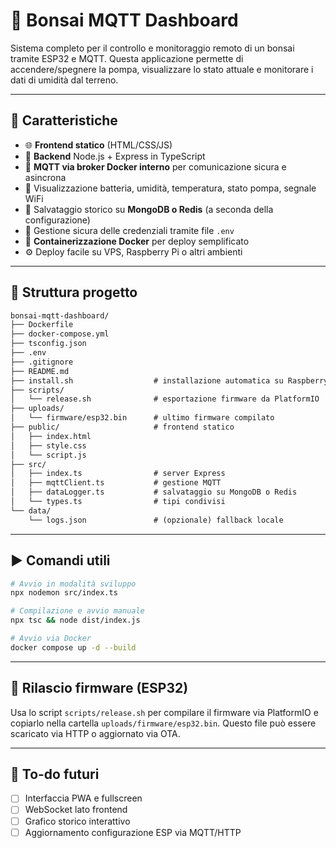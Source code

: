 # 🌿 Bonsai MQTT Dashboard

Sistema completo per il controllo e monitoraggio remoto di un bonsai tramite ESP32 e MQTT.
Questa applicazione permette di accendere/spegnere la pompa, visualizzare lo stato attuale e monitorare i dati di umidità dal terreno.

---

## 📆 Caratteristiche

* 🌐 **Frontend statico** (HTML/CSS/JS)
* 🚀 **Backend** Node.js + Express in TypeScript
* 📡 **MQTT via broker Docker interno** per comunicazione sicura e asincrona
* 🪫 Visualizzazione batteria, umidità, temperatura, stato pompa, segnale WiFi
* 📅 Salvataggio storico su **MongoDB o Redis** (a seconda della configurazione)
* 🔐 Gestione sicura delle credenziali tramite file `.env`
* 🐳 **Containerizzazione Docker** per deploy semplificato
* ⚙️ Deploy facile su VPS, Raspberry Pi o altri ambienti

---

## 📁 Struttura progetto

```txt
bonsai-mqtt-dashboard/
├── Dockerfile
├── docker-compose.yml
├── tsconfig.json
├── .env
├── .gitignore
├── README.md
├── install.sh                  # installazione automatica su Raspberry/server
├── scripts/
│   └── release.sh              # esportazione firmware da PlatformIO
├── uploads/
│   └── firmware/esp32.bin      # ultimo firmware compilato
├── public/                     # frontend statico
│   ├── index.html
│   ├── style.css
│   └── script.js
├── src/
│   ├── index.ts                # server Express
│   ├── mqttClient.ts           # gestione MQTT
│   ├── dataLogger.ts           # salvataggio su MongoDB o Redis
│   └── types.ts                # tipi condivisi
└── data/
    └── logs.json               # (opzionale) fallback locale
```

---

## ▶️ Comandi utili

```bash
# Avvio in modalità sviluppo
npx nodemon src/index.ts

# Compilazione e avvio manuale
npx tsc && node dist/index.js

# Avvio via Docker
docker compose up -d --build
```

---

## 📄 Rilascio firmware (ESP32)

Usa lo script `scripts/release.sh` per compilare il firmware via PlatformIO e copiarlo nella cartella `uploads/firmware/esp32.bin`.
Questo file può essere scaricato via HTTP o aggiornato via OTA.

---

## 📌 To-do futuri

* [ ] Interfaccia PWA e fullscreen
* [ ] WebSocket lato frontend
* [ ] Grafico storico interattivo
* [ ] Aggiornamento configurazione ESP via MQTT/HTTP
